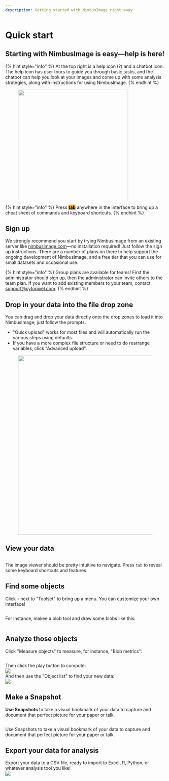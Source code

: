 ```yaml
---
description: Getting started with NimbusImage right away
---
```


# Quick start

## Starting with NimbusImage is easy—help is here!

{% hint style="info" %}
At the top right is a help icon (?) and a chatbot icon. The help icon has user tours to guide you through basic tasks, and the chatbot can help you look at your images and come up with some analysis strategies, along with instructions for using NimbusImage.
{% endhint %}

<div align="left"><figure><img src=".gitbook/assets/image (19).png" alt="" width="347"><figcaption></figcaption></figure></div>

{% hint style="info" %}
Press <mark style="background-color:orange;">**tab**</mark> anywhere in the interface to bring up a cheat sheet of commands and keyboard shortcuts.
{% endhint %}

## Sign up

We strongly recommend you start by trying NimbusImage from an existing server like [nimbusimage.com](https://app.nimbusimage.com/)—no installation required! Just follow the sign up instructions. There are a number of plans on there to help support the ongoing development of NimbusImage, and a free tier that you can use for small datasets and occasional use.

{% hint style="info" %}
Group plans are available for teams! First the administrator should sign up, then the administrator can invite others to the team plan. If you want to add existing members to your team, contact support@cytopixel.com.
{% endhint %}

## Drop in your data into the file drop zone

You can drag and drop your data directly onto the drop zones to load it into NimbusImage; just follow the prompts.

* "Quick upload" works for most files and will automatically run the various steps using defaults.
* If you have a more complex file structure or need to do rearrange variables, click "Advanced upload".

<div align="left"><figure><img src=".gitbook/assets/image (1) (1) (1).png" alt="" width="563"><figcaption></figcaption></figure></div>

## View your data

<figure><img src=".gitbook/assets/image (10) (1).png" alt=""><figcaption></figcaption></figure>

The image viewer should be pretty intuitive to navigate. Press `tab` to reveal some keyboard shortcuts and features.

## Find some objects

Click `+` next to "Toolset" to bring up a menu. You can customize your own interface!

<figure><img src=".gitbook/assets/image (11) (1).png" alt=""><figcaption></figcaption></figure>

For instance, makee a blob tool and draw some blobs like this:

<figure><img src=".gitbook/assets/image (12) (1).png" alt=""><figcaption></figcaption></figure>

## Analyze those objects

Click "Measure objects" to measure, for instance, "Blob metrics":

<figure><img src=".gitbook/assets/image (13) (1).png" alt=""><figcaption></figcaption></figure>

Then click the play button to compute:\
![](<.gitbook/assets/image (14).png>)\
And then use the "Object list" to find your new data:\
![](<.gitbook/assets/image (15).png>)



## Make a Snapshot

**Use Snapshots** to take a visual bookmark of your data to capture and document that perfect picture for your paper or talk.

<figure><img src=".gitbook/assets/image (16).png" alt=""><figcaption></figcaption></figure>

Use Snapshots to take a visual bookmark of your data to capture and document that perfect picture for your paper or talk.

## Export your data for analysis

Export your data to a CSV file, ready to import to Excel, R, Python, or whatever analysis tool you like!\
![](<.gitbook/assets/image (17).png>)



